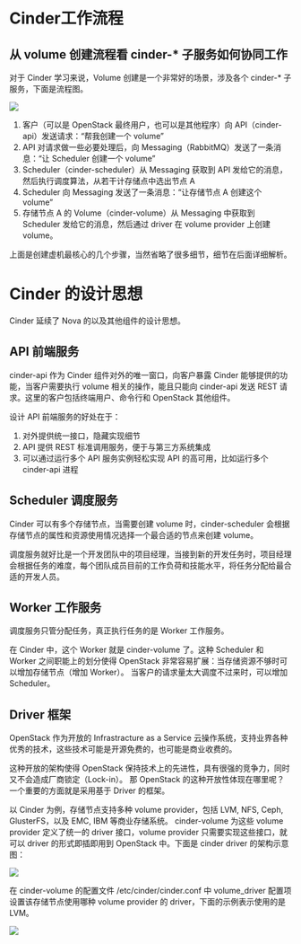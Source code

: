 # Cinder工作流程

## 从 volume 创建流程看 cinder-\* 子服务如何协同工作

对于 Cinder 学习来说，Volume 创建是一个非常好的场景，涉及各个 cinder-* 子服务，下面是流程图。

![](http://oydlbqndl.bkt.clouddn.com/微信图片_20171206141624.jpg)

1. 客户（可以是 OpenStack 最终用户，也可以是其他程序）向 API（cinder-api）发送请求：“帮我创建一个 volume”
2. API 对请求做一些必要处理后，向 Messaging（RabbitMQ）发送了一条消息：“让 Scheduler 创建一个 volume”
3. Scheduler（cinder-scheduler）从 Messaging 获取到 API 发给它的消息，然后执行调度算法，从若干计存储点中选出节点 A
4. Scheduler 向 Messaging 发送了一条消息：“让存储节点 A 创建这个 volume”
5. 存储节点 A 的 Volume（cinder-volume）从 Messaging 中获取到 Scheduler 发给它的消息，然后通过 driver 在 volume provider 上创建 volume。

上面是创建虚机最核心的几个步骤，当然省略了很多细节，细节在后面详细解析。

# Cinder 的设计思想

Cinder 延续了 Nova 的以及其他组件的设计思想。

## API 前端服务

cinder-api 作为 Cinder 组件对外的唯一窗口，向客户暴露 Cinder 能够提供的功能，当客户需要执行 volume 相关的操作，能且只能向 cinder-api 发送 REST 请求。这里的客户包括终端用户、命令行和 OpenStack 其他组件。

设计 API 前端服务的好处在于：

1. 对外提供统一接口，隐藏实现细节
2. API 提供 REST 标准调用服务，便于与第三方系统集成
3. 可以通过运行多个 API 服务实例轻松实现 API 的高可用，比如运行多个 cinder-api 进程

## Scheduler 调度服务

Cinder 可以有多个存储节点，当需要创建 volume 时，cinder-scheduler 会根据存储节点的属性和资源使用情况选择一个最合适的节点来创建 volume。

调度服务就好比是一个开发团队中的项目经理，当接到新的开发任务时，项目经理会根据任务的难度，每个团队成员目前的工作负荷和技能水平，将任务分配给最合适的开发人员。

## Worker 工作服务

调度服务只管分配任务，真正执行任务的是 Worker 工作服务。

在 Cinder 中，这个 Worker 就是 cinder-volume 了。这种 Scheduler 和 Worker 之间职能上的划分使得 OpenStack 非常容易扩展：当存储资源不够时可以增加存储节点（增加 Worker）。 当客户的请求量太大调度不过来时，可以增加 Scheduler。

## Driver 框架

OpenStack 作为开放的 Infrastracture as a Service 云操作系统，支持业界各种优秀的技术，这些技术可能是开源免费的，也可能是商业收费的。

这种开放的架构使得 OpenStack 保持技术上的先进性，具有很强的竞争力，同时又不会造成厂商锁定（Lock-in）。 那 OpenStack 的这种开放性体现在哪里呢？一个重要的方面就是采用基于 Driver 的框架。

以 Cinder 为例，存储节点支持多种 volume provider，包括 LVM, NFS, Ceph, GlusterFS，以及 EMC, IBM 等商业存储系统。 cinder-volume 为这些 volume provider 定义了统一的 driver 接口，volume provider 只需要实现这些接口，就可以 driver 的形式即插即用到 OpenStack 中。下面是 cinder driver 的架构示意图：

![](http://oydlbqndl.bkt.clouddn.com/微信图片_20171206142153.jpg)

在 cinder-volume 的配置文件 /etc/cinder/cinder.conf 中 volume_driver 配置项设置该存储节点使用哪种 volume provider 的 driver，下面的示例表示使用的是 LVM。

![](http://oydlbqndl.bkt.clouddn.com/微信图片_20171206142225.jpg)